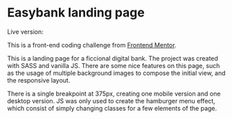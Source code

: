 # Easybank landing page

Live version:

This is a front-end coding challenge from [Frontend Mentor](https://www.frontendmentor.io).

This is a landing page for a ficcional digital bank.
The project was created with SASS and vanilla JS.
There are some nice features on this page, such as the usage of multiple background images to compose the initial view, and the responsive layout.

There is a single breakpoint at 375px, creating one mobile version and one desktop version.
JS was only used to create the hamburger menu effect, which consist of simply changing classes for a few elements of the page.
